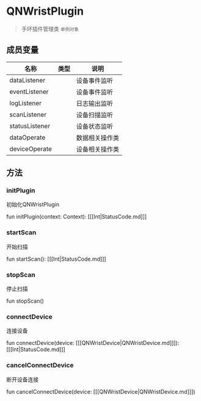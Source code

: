 <show-structure depth="2"/>

[//]: # (设置右侧导航栏显示层级为2)

# QNWristPlugin

> 手环插件管理类 `单例对象`

## 成员变量

| 名称             | 类型                           | 说明      |
|----------------|------------------------------|---------|
| dataListener   | [](QNWristDataListener.md)   | 设备事件监听  |
| eventListener  | [](QNWristEventListener.md)  | 设备事件监听  |
| logListener    | [](QNWristLogListener.md)    | 日志输出监听  |
| scanListener   | [](QNWristScanListener.md)   | 设备扫描监听  |
| statusListener | [](QNWristStatusListener.md) | 设备状态监听  |
| dataOperate    | [](DataOperate.md)           | 数据相关操作类 |
| deviceOperate  | [](DeviceOperate.md)         | 设备相关操作类 |

## 方法

### initPlugin

初始化QNWristPlugin

<code-block lang="Kotlin">
    fun initPlugin(context: Context): [[[Int|StatusCode.md]]]
</code-block>

### startScan

开始扫描

<code-block lang="Kotlin">
    fun startScan(): [[[Int|StatusCode.md]]]
</code-block>

### stopScan

停止扫描

<code-block lang="Kotlin">
    fun stopScan()
</code-block>

### connectDevice

连接设备

<code-block lang="Kotlin">
    fun connectDevice(device: [[[QNWristDevice|QNWristDevice.md]]]): [[[Int|StatusCode.md]]]
</code-block>

### cancelConnectDevice

断开设备连接

<code-block lang="Kotlin">
    fun cancelConnectDevice(device: [[[QNWristDevice|QNWristDevice.md]]])
</code-block>



